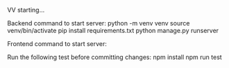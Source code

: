VV starting...

Backend command to start server:
python -m venv venv
source venv/bin/activate
pip install requirements.txt
python manage.py runserver

Frontend command to start server:

Run the following test before committing changes: npm install npm run test